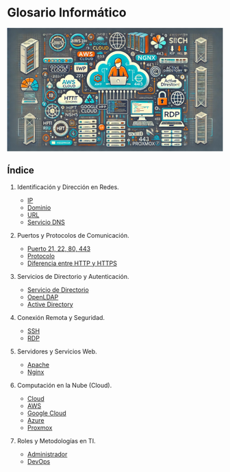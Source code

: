 # Glosario Informático

![Presentación](img/gloIso.jpg)

## Índice

1. Identificación y Dirección en Redes.
    - [IP](ip.md)
    - [Dominio](dominio.md)
    - [URL](url.md)
    - [Servicio DNS](servicio.md)

2. Puertos y Protocolos de Comunicación.
    - [Puerto 21, 22, 80, 443](puertos.md)
    - [Protocolo](protocolo.md)
    - [Diferencia entre HTTP y HTTPS](diferencia.md)
    
4. Servicios de Directorio y Autenticación.
    - [Servicio de Directorio](serviciodirect.md)
    - [OpenLDAP](open.md)
    - [Active Directory](active.md)

5. Conexión Remota y Seguridad.
    - [SSH](ssh.md)
    - [RDP](rdp.md)

6. Servidores y Servicios Web.
    - [Apache](apache.md)
    - [Nginx](nginx.md)

7. Computación en la Nube (Cloud).
    - [Cloud](cloud.md)
    - [AWS](aws.md)
    - [Google Cloud](google.md)
    - [Azure](azure.md)
    - [Proxmox](proxmox.md)

8. Roles y Metodologías en TI.
    - [Administrador](admin.md)
    - [DevOps](devops.md)
